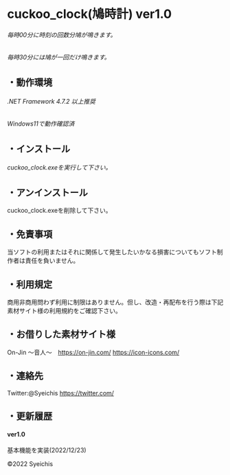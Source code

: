 # cuckoo_clock(鳩時計) ver1.0

###### 毎時00分に時刻の回数分鳩が鳴きます。
###### 毎時30分には鳩が一回だけ鳴きます。

## ・動作環境
###### .NET Framework 4.7.2 以上推奨
###### Windows11で動作確認済

## ・インストール
###### cuckoo_clock.exeを実行して下さい。

## ・アンインストール
cuckoo_clock.exeを削除して下さい。

## ・免責事項
当ソフトの利用またはそれに関係して発生したいかなる損害についてもソフト制作者は責任を負いません。

## ・利用規定
商用非商用問わず利用に制限はありません。但し、改造・再配布を行う際は下記素材サイト様の利用規約をご確認下さい。

## ・お借りした素材サイト様
On-Jin ～音人～　https://on-jin.com/
https://icon-icons.com/

## ・連絡先
Twitter:@Syeichis
https://twitter.com/

## ・更新履歴
#### ver1.0
基本機能を実装(2022/12/23)

©2022 Syeichis
